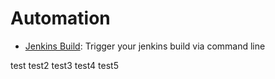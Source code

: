 # Automation

- [Jenkins Build](./jenkins_build/README.md): Trigger your jenkins build via command line

test test2 test3 test4 test5